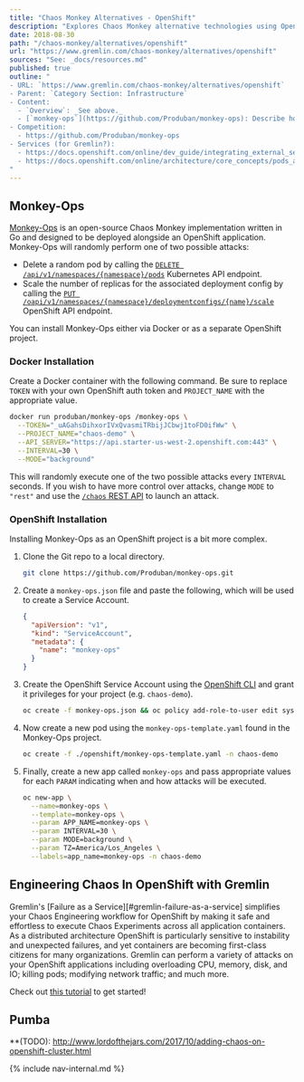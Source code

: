 ```yaml
---
title: "Chaos Monkey Alternatives - OpenShift"
description: "Explores Chaos Monkey alternative technologies using OpenShift."
date: 2018-08-30
path: "/chaos-monkey/alternatives/openshift"
url: "https://www.gremlin.com/chaos-monkey/alternatives/openshift"
sources: "See: _docs/resources.md"
published: true
outline: "
- URL: `https://www.gremlin.com/chaos-monkey/alternatives/openshift`
- Parent: `Category Section: Infrastructure`
- Content:
  - `Overview`: _See above._
  - [`monkey-ops`](https://github.com/Produban/monkey-ops): Describe how the `monkey-ops` service can be used to perform Chaos Engineering tasks inside an [`OpenShift`](https://www.openshift.com/) container application.
- Competition:
  - https://github.com/Produban/monkey-ops
- Services (for Gremlin?):
  - https://docs.openshift.com/online/dev_guide/integrating_external_services.html
  - https://docs.openshift.com/online/architecture/core_concepts/pods_and_services.html#services
"
---
```


## Monkey-Ops

[Monkey-Ops](https://github.com/Produban/monkey-ops) is an open-source Chaos Monkey implementation written in Go and designed to be deployed alongside an OpenShift application.  Monkey-Ops will randomly perform one of two possible attacks:

  - Delete a random pod by calling the [`DELETE /api/v1/namespaces/{namespace}/pods`](https://docs.openshift.com/container-platform/3.6/rest_api/kubernetes_v1.html#delete-collection-of-pod) Kubernetes API endpoint.
  - Scale the number of replicas for the associated deployment config by calling the [`PUT /oapi/v1/namespaces/{namespace}/deploymentconfigs/{name}/scale`](https://docs.openshift.com/container-platform/3.6/rest_api/openshift_v1.html#replace-scale-of-the-specified-scale) OpenShift API endpoint.

You can install Monkey-Ops either via Docker or as a separate OpenShift project.

### Docker Installation

Create a Docker container with the following command.  Be sure to replace `TOKEN` with your own OpenShift auth token and `PROJECT_NAME` with the appropriate value.

```bash
docker run produban/monkey-ops /monkey-ops \
  --TOKEN="_uAGahsDihxorIVxQvasmiTRbijJCbwj1toFD0ifWw" \
  --PROJECT_NAME="chaos-demo" \
  --API_SERVER="https://api.starter-us-west-2.openshift.com:443" \
  --INTERVAL=30 \
  --MODE="background"
```

This will randomly execute one of the two possible attacks every `INTERVAL` seconds.  If you wish to have more control over attacks, change `MODE` to `"rest"` and use the [`/chaos` REST API](https://github.com/Produban/monkey-ops#api-rest) to launch an attack.

### OpenShift Installation

Installing Monkey-Ops as an OpenShift project is a bit more complex.

1. Clone the Git repo to a local directory.

    ```bash
    git clone https://github.com/Produban/monkey-ops.git
    ```

2. Create a `monkey-ops.json` file and paste the following, which will be used to create a Service Account.

    ```json
    {
      "apiVersion": "v1",
      "kind": "ServiceAccount",
      "metadata": {
        "name": "monkey-ops"
      }
    }
    ```

3. Create the OpenShift Service Account using the [OpenShift CLI](https://docs.okd.io/latest/cli_reference/get_started_cli.html) and grant it privileges for your project (e.g. `chaos-demo`).

    ```bash
    oc create -f monkey-ops.json && oc policy add-role-to-user edit system:serviceaccount:chaos-demo:monkey-ops
    ```

4. Now create a new pod using the `monkey-ops-template.yaml` found in the Monkey-Ops project.

    ```bash
    oc create -f ./openshift/monkey-ops-template.yaml -n chaos-demo
    ```

5. Finally, create a new app called `monkey-ops` and pass appropriate values for each `PARAM` indicating when and how attacks will be executed.

    ```bash
    oc new-app \
      --name=monkey-ops \
      --template=monkey-ops \
      --param APP_NAME=monkey-ops \
      --param INTERVAL=30 \
      --param MODE=background \
      --param TZ=America/Los_Angeles \
      --labels=app_name=monkey-ops -n chaos-demo
    ```

## Engineering Chaos In OpenShift with Gremlin

Gremlin's [Failure as a Service][#gremlin-failure-as-a-service] simplifies your Chaos Engineering workflow for OpenShift by making it safe and effortless to execute Chaos Experiments across all application containers.  As a distributed architecture OpenShift is particularly sensitive to instability and unexpected failures, and yet containers are becoming first-class citizens for many organizations.  Gremlin can perform a variety of attacks on your OpenShift applications including overloading CPU, memory, disk, and IO; killing pods; modifying network traffic; and much more.

Check out [this tutorial](https://help.gremlin.com/install-gremlin-centos-7/) to get started!

## Pumba

**(TODO): http://www.lordofthejars.com/2017/10/adding-chaos-on-openshift-cluster.html

{% include nav-internal.md %}